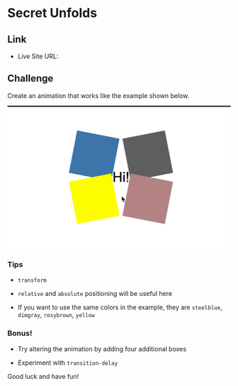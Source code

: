 # Secret Unfolds

## Link

- Live Site URL: []()

## Challenge

Create an animation that works like the example shown below.

![secret](secret-unfolds.gif)

### Tips

- `transform`

- `relative` and `absolute` positioning will be useful here

- If you want to use the same colors in the example, they are `steelblue`, `dimgray`, `rosybrown`, `yellow`

### Bonus!

- Try altering the animation by adding four additional boxes

- Experiment with `transition-delay`

Good luck and have fun!
